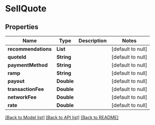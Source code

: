 # SellQuote
## Properties

| Name | Type | Description | Notes |
|------------ | ------------- | ------------- | -------------|
| **recommendations** | **List** |  | [default to null] |
| **quoteId** | **String** |  | [default to null] |
| **paymentMethod** | **String** |  | [default to null] |
| **ramp** | **String** |  | [default to null] |
| **payout** | **Double** |  | [default to null] |
| **transactionFee** | **Double** |  | [default to null] |
| **networkFee** | **Double** |  | [default to null] |
| **rate** | **Double** |  | [default to null] |

[[Back to Model list]](../README.md#documentation-for-models) [[Back to API list]](../README.md#documentation-for-api-endpoints) [[Back to README]](../README.md)

